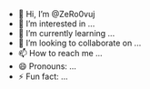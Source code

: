 - 👋 Hi, I’m @ZeRo0vuj
- 👀 I’m interested in ...
- 🌱 I’m currently learning ...
- 💞️ I’m looking to collaborate on ...
- 📫 How to reach me ...
- 😄 Pronouns: ...
- ⚡ Fun fact: ...

<!---
ZeRo0vuj/ZeRo0vuj is a ✨ special ✨ repository because its `README.md` (this file) appears on your GitHub profile.
You can click the Preview link to take a look at your changes.
--->
